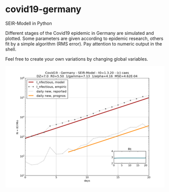 # covid19-germany
SEIR-Modell in Python

Different stages of the Covid19 epidemic in Germany are simulated and plotted. Some parameters are given according to epidemic research, others fit by a simple algorithm (RMS error). Pay attention to numeric output in the shell. 

Feel free to create your own variations by changing global variables. 

![pre lockdown](./images/pre_lockdown.png)
